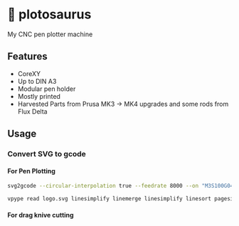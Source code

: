 # 🦕 plotosaurus
My CNC pen plotter machine

## Features
- CoreXY
- Up to DIN A3
- Modular pen holder
- Mostly printed
- Harvested Parts from Prusa MK3 -> MK4 upgrades and some rods from Flux Delta


## Usage

### Convert SVG to gcode

#### For Pen Plotting
```bash
svg2gcode --circular-interpolation true --feedrate 8000 --on "M3S100G04P0.1" --off "M5G04P0.1" --dimensions ,150mm logo.svg --out logo.gcode
```

```bash
vpype read logo.svg linesimplify linemerge linesimplify linesort pagesize --landscape a5 gwrite --profile plotosaurus logo.gcode
```

#### For drag knive cutting

